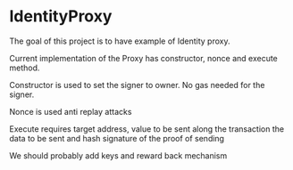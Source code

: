 # IdentityProxy

The goal of this project is to have example of Identity proxy.

Current implementation of the Proxy has constructor, nonce and execute method.

Constructor is used to set the signer to owner. No gas needed for the signer.

Nonce is used anti replay attacks

Execute requires target address, value to be sent along the transaction the data to be sent and hash signature of the proof of sending

We should probably add keys and reward back mechanism
